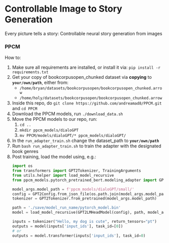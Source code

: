 # Controllable Image to Story Generation
Every picture tells a story: Controllable neural story generation from images

### PPCM
How to:
1. Make sure all requirements are installed, or install it via: `pip install -r requirements.txt`
2. Get your copy of bookcorpusopen_chunked dataset via __copying__ to __`your/own/path`__, either from:
    - `/home/bryan/datasets/bookcorpusopen/bookcorpusopen_chunked.arrow`
    - `/home/holy/datasets/bookcorpusopen/bookcorpusopen_chunked.arrow`
2. Inside this repo, do `git clone https://github.com/andreamad8/PPCM.git` and `cd PPCM`
3. Download the PPCM models, run `./download_data.sh`
4. Move the PPCM models to our repo, run:
    1. `cd ..`
    2. `mkdir ppcm_models/dialoGPT`
    3. `mv PPCM/models/dialoGPT/* ppcm_models/dialoGPT/`
4. In the `run_adapter_train.sh` change the dataset_path to __`your/own/path`__
5. Run `bash run_adapter_train.sh` to train the adapter with the designated book genres
6. Post training, load the model using, e.g.:
    ```python
    import os
    from transformers import GPT2Tokenizer, TrainingArguments
    from utils.helper import load_model_recursive
    from ppcm_models.pytorch_pretrained_bert.modeling_adapter import GPT2LMHeadModel, GPT2Config
    
    model_args.model_path = f'ppcm_models/dialoGPT/small/'
    config = GPT2Config.from_json_file(os.path.join(model_args.model_path, 'config.json'))
    tokenizer = GPT2Tokenizer.from_pretrained(model_args.model_path)
    
    path = './save/model_run_name/pytorch_model.bin'
    model = load_model_recursive(GPT2LMHeadModel(config), path, model_args, verbose=True)
    
    inputs = tokenizer("Hello, my dog is cute", return_tensors="pt")
    outputs = model(inputs['input_ids'], task_id=[0])
    # or
    outputs = model.transformer(inputs['input_ids'], task_id=0)
    ```